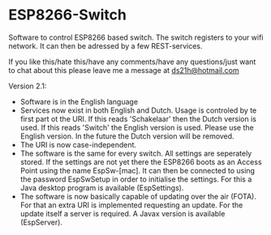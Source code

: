 # ESP8266-Switch

Software to control ESP8266 based switch.
The switch registers to your wifi network. It can then be adressed by a few REST-services.

If you like this/hate this/have any comments/have any questions/just want to chat about this please leave me a message at ds21h@hotmail.com

Version 2.1:
  - Software is in the English language
  - Services now exist in both English and Dutch. Usage is controled by te first part ot the URI. If this reads 'Schakelaar' then the Dutch version is used. If this reads 'Switch' the English version is used. Please use the English version. In the future the Dutch version will be removed.
  - The URI is now case-independent.
  - The software is the same for every switch. All settings are seperately stored. If the settings are not yet there the ESP8266 boots as an Access Point using the name EspSw-[mac]. It can then be connected to using the password EspSwSetup in order to initialise the settings. For this a Java desktop program is available (EspSettings).
  - The software is now basically capable of updating over the air (FOTA). For that an extra URI is implemented requesting an update. For the update itself a server is required. A Javax version is available (EspServer).
